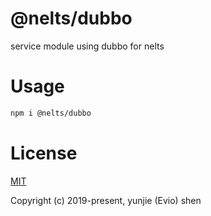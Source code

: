 # @nelts/dubbo

service module using dubbo for nelts

# Usage

```bash
npm i @nelts/dubbo
```

# License

[MIT](http://opensource.org/licenses/MIT)

Copyright (c) 2019-present, yunjie (Evio) shen
